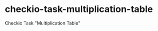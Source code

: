 checkio-task-multiplication-table
=================================

Checkio Task "Multiplication Table"
